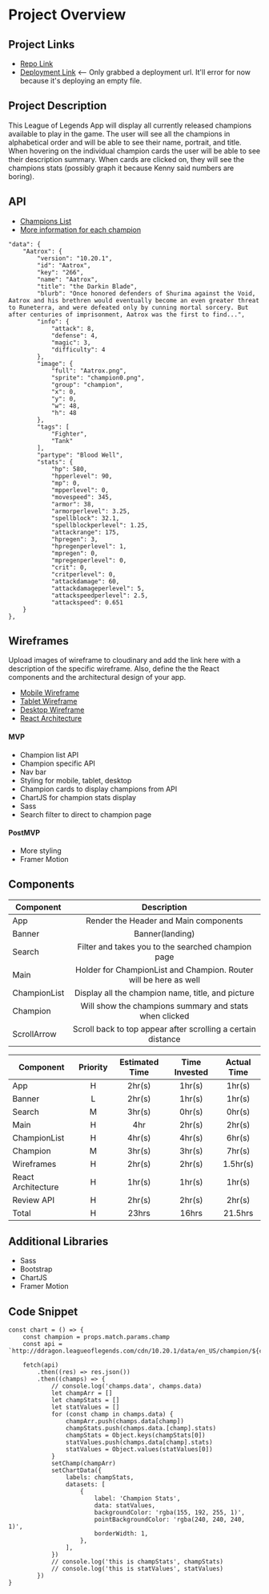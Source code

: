 # Project Overview

## Project Links

- [Repo Link](https://github.com/jakenguyen0118/LoL-App)
- [Deployment Link](https://jakelolapp.netlify.app/) <-- Only grabbed a deployment url. It'll error for now because it's deploying an empty file.

## Project Description

This League of Legends App will display all currently released champions available to play in the game. The user will see all the champions in alphabetical order and will be able to see their name, portrait, and title. When hovering on the individual champion cards the user will be able to see their description summary. When cards are clicked on, they will see the champions stats (possibly graph it because Kenny said numbers are boring).

## API

- [Champions List](http://ddragon.leagueoflegends.com/cdn/10.20.1/data/en_US/champion.json)
- [More information for each champion](http://ddragon.leagueoflegends.com/cdn/10.20.1/data/en_US/champion/Aatrox.json)

```
"data": {
	"Aatrox": {
		"version": "10.20.1",
		"id": "Aatrox",
		"key": "266",
		"name": "Aatrox",
		"title": "the Darkin Blade",
		"blurb": "Once honored defenders of Shurima against the Void, Aatrox and his brethren would eventually become an even greater threat to Runeterra, and were defeated only by cunning mortal sorcery. But after centuries of imprisonment, Aatrox was the first to find...",
		"info": {
			"attack": 8,
			"defense": 4,
			"magic": 3,
			"difficulty": 4
		},
		"image": {
			"full": "Aatrox.png",
			"sprite": "champion0.png",
			"group": "champion",
			"x": 0,
			"y": 0,
			"w": 48,
			"h": 48
		},
		"tags": [
			"Fighter",
			"Tank"
		],
		"partype": "Blood Well",
		"stats": {
			"hp": 580,
			"hpperlevel": 90,
			"mp": 0,
			"mpperlevel": 0,
			"movespeed": 345,
			"armor": 38,
			"armorperlevel": 3.25,
			"spellblock": 32.1,
			"spellblockperlevel": 1.25,
			"attackrange": 175,
			"hpregen": 3,
			"hpregenperlevel": 1,
			"mpregen": 0,
			"mpregenperlevel": 0,
			"crit": 0,
			"critperlevel": 0,
			"attackdamage": 60,
			"attackdamageperlevel": 5,
			"attackspeedperlevel": 2.5,
			"attackspeed": 0.651
	}
},
```


## Wireframes

Upload images of wireframe to cloudinary and add the link here with a description of the specific wireframe. Also, define the the React components and the architectural design of your app.

- [Mobile Wireframe](https://i.imgur.com/1w8Krvl.png)
- [Tablet Wireframe](https://i.imgur.com/edLoitE.jpg)
- [Desktop Wireframe](https://i.imgur.com/kFDzEvy.jpg)
- [React Architecture](https://docs.google.com/drawings/d/1ZhUoBEeaqUexh9OltKKj5l2w9_5TaQMqXbJS1E5IoNQ/edit)


#### MVP
- Champion list API
- Champion specific API
- Nav bar
- Styling for mobile, tablet, desktop
- Champion cards to display champions from API
- ChartJS for champion stats display
- Sass
- Search filter to direct to champion page

#### PostMVP
- More styling
- Framer Motion

## Components 

| Component | Description | 
| --- | :---: |  
| App | Render the Header and Main components| 
| Banner | Banner(landing) | 
| Search | Filter and takes you to the searched champion page |
| Main | Holder for ChampionList and Champion. Router will be here as well | 
| ChampionList | Display all the champion name, title, and picture |
| Champion | Will show the champions summary and stats when clicked |
| ScrollArrow | Scroll back to top appear after scrolling a certain distance |


| Component | Priority | Estimated Time | Time Invested | Actual Time |
| --- | :---: |  :---: | :---: | :---: |
| App | H | 2hr(s) | 1hr(s) | 1hr(s) |
| Banner | L | 2hr(s) | 1hr(s) | 1hr(s) |
| Search | M | 3hr(s) | 0hr(s) | 0hr(s) |
| Main | H | 4hr | 2hr(s) | 2hr(s) |
| ChampionList | H | 4hr(s) | 4hr(s) | 6hr(s) |
| Champion | M | 3hr(s) | 3hr(s) | 7hr(s) |
| Wireframes | H | 2hr(s) | 2hr(s) | 1.5hr(s) |
| React Architecture | H | 1hr(s) | 1hr(s) | 1hr(s) |
| Review API | H | 2hr(s) | 2hr(s) | 2hr(s) |
| Total | H | 23hrs| 16hrs | 21.5hrs |

## Additional Libraries
- Sass
- Bootstrap
- ChartJS
- Framer Motion

## Code Snippet

```
const chart = () => {
	const champion = props.match.params.champ
	const api = `http://ddragon.leagueoflegends.com/cdn/10.20.1/data/en_US/champion/${champion}.json`

	fetch(api)
		.then((res) => res.json())
		.then((champs) => {
			// console.log('champs.data', champs.data)
			let champArr = []
			let champStats = []
			let statValues = []
			for (const champ in champs.data) {
				champArr.push(champs.data[champ])
				champStats.push(champs.data.[champ].stats)
				champStats = Object.keys(champStats[0])
				statValues.push(champs.data[champ].stats)
				statValues = Object.values(statValues[0])
			}
			setChamp(champArr)
			setChartData({
				labels: champStats,
				datasets: [
					{
						label: 'Champion Stats',
						data: statValues,
						backgroundColor: 'rgba(155, 192, 255, 1)',
						pointBackgroundColor: 'rgba(240, 240, 240, 1)',
						borderWidth: 1,
					},
				],
			})
			// console.log('this is champStats', champStats)
			// console.log('this is statValues', statValues)
		})
}
```
